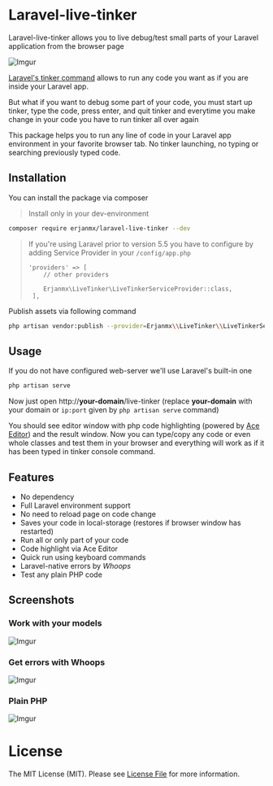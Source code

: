 # Laravel-live-tinker

Laravel-live-tinker allows you to live debug/test small parts of your Laravel application from the browser page

![Imgur](https://i.imgur.com/DRXevEn.png)

[Laravel's tinker command](https://github.com/laravel/tinker) allows to run any code you want as if you are inside your Laravel app. 

But what if you want to debug some part of your code, you must start up tinker, type the code, press enter, and quit tinker and everytime you make change in your code you have to run tinker all over again

This package helps you to run any line of code in your Laravel app environment in your favorite browser tab. No tinker launching, no typing or searching previously typed code.


## Installation

You can install the package via composer

> Install only in your dev-environment

```bash
composer require erjanmx/laravel-live-tinker --dev
```

> If you're using Laravel prior to version 5.5 you have to configure by adding Service Provider in your `/config/app.php`
>
> ```
> 'providers' => [
>     // other providers
>     
>     Erjanmx\LiveTinker\LiveTinkerServiceProvider::class,
>  ],
> ```

Publish assets via following command

```bash
php artisan vendor:publish --provider=Erjanmx\\LiveTinker\\LiveTinkerServiceProvider --tag=public
```

## Usage

If you do not have configured web-server we'll use Laravel's built-in one

``` bash
php artisan serve 
```

Now just open http://**your-domain**/live-tinker (replace **your-domain** with your domain or `ip:port` given by `php artisan serve` command)

You should see editor window with php code highlighting (powered by [Ace Editor](https://github.com/ajaxorg/ace)) and the result window. Now you can type/copy any code or even whole classes and test them in your browser and everything will work as if it has been typed in tinker console command.

## Features

- No dependency
- Full Laravel environment support
- No need to reload page on code change
- Saves your code in local-storage (restores if browser window has restarted)
- Run all or only part of your code
- Code highlight via Ace Editor
- Quick run using keyboard commands
- Laravel-native errors by *Whoops*
- Test any plain PHP code

## Screenshots

### Work with your models 
![Imgur](https://i.imgur.com/0fyjv3n.png)


### Get errors with Whoops
![Imgur](https://i.imgur.com/d2owQjr.png)


### Plain PHP
![Imgur](https://i.imgur.com/G5lwHzx.png)


# License

The MIT License (MIT). Please see [License File](LICENSE.md) for more information.
